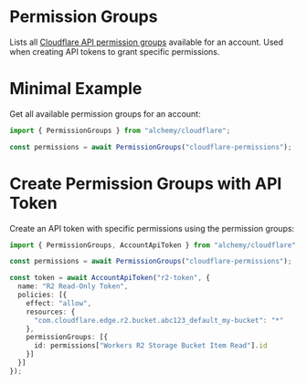 # Permission Groups

Lists all [Cloudflare API permission groups](https://developers.cloudflare.com/api/tokens/create/permissions/) available for an account. Used when creating API tokens to grant specific permissions.

# Minimal Example

Get all available permission groups for an account:

```ts
import { PermissionGroups } from "alchemy/cloudflare";

const permissions = await PermissionGroups("cloudflare-permissions");
```

# Create Permission Groups with API Token

Create an API token with specific permissions using the permission groups:

```ts
import { PermissionGroups, AccountApiToken } from "alchemy/cloudflare";

const permissions = await PermissionGroups("cloudflare-permissions");

const token = await AccountApiToken("r2-token", {
  name: "R2 Read-Only Token",
  policies: [{
    effect: "allow", 
    resources: {
      "com.cloudflare.edge.r2.bucket.abc123_default_my-bucket": "*"
    },
    permissionGroups: [{
      id: permissions["Workers R2 Storage Bucket Item Read"].id
    }]
  }]
});
```